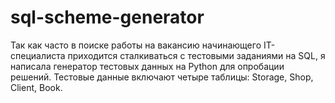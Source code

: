 # sql-scheme-generator
Так как часто в поиске работы на вакансию начинающего IT-специалиста приходится сталкиваться с тестовыми заданиями на SQL, я написала генератор тестовых данных на Python для опробации решений. Тестовые данные включают четыре таблицы: Storage, Shop, Client, Book.
